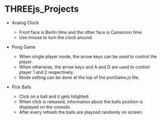 # THREEjs_Projects
* Analog Clock
  - Front face is Berlin time and the other face is Cameroon time
  - Use mouse to turn the clock around.

* Pong Game
  - When single player mode, the arrow keys can be used to control the player.
  - When otherwise, the arrow keys and A and D are used to control player 1 and 2 respectively.
  - Mode setting can be done at the top of the ponGame.js file.

* Pick Balls
  - Click on a ball and it gets hilighted.
  - When click is released, information about the balls position is displayed on the console.
  - After every refresh the balls are playced randomly on screen.

